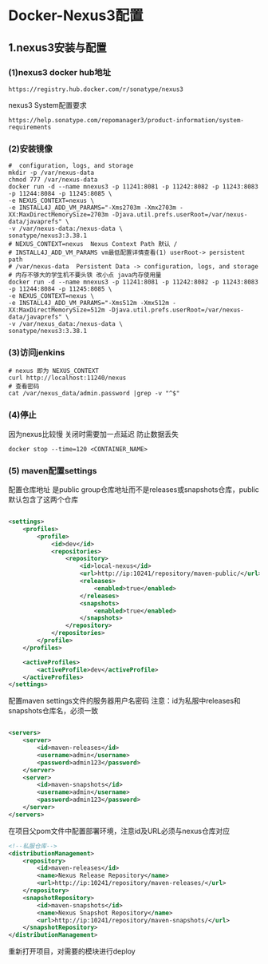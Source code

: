 # Docker-Nexus3配置

## 1.nexus3安装与配置

### (1)nexus3 docker hub地址

```shell
https://registry.hub.docker.com/r/sonatype/nexus3
```

nexus3 System配置要求

```shell
https://help.sonatype.com/repomanager3/product-information/system-requirements
```

### (2)安装镜像

```shell
#  configuration, logs, and storage
mkdir -p /var/nexus-data
chmod 777 /var/nexus-data
docker run -d --name mnexus3 -p 11241:8081 -p 11242:8082 -p 11243:8083 -p 11244:8084 -p 11245:8085 \
-e NEXUS_CONTEXT=nexus \
-e INSTALL4J_ADD_VM_PARAMS="-Xms2703m -Xmx2703m -XX:MaxDirectMemorySize=2703m -Djava.util.prefs.userRoot=/var/nexus-data/javaprefs" \
-v /var/nexus-data:/nexus-data \
sonatype/nexus3:3.38.1
# NEXUS_CONTEXT=nexus  Nexus Context Path 默认 /
# INSTALL4J_ADD_VM_PARAMS vm最低配置详情查看(1) userRoot-> persistent path
# /var/nexus-data  Persistent Data -> configuration, logs, and storage
# 内存不够大的学生机不要头铁 改小点 java内存使用量
docker run -d --name mnexus3 -p 11241:8081 -p 11242:8082 -p 11243:8083 -p 11244:8084 -p 11245:8085 \
-e NEXUS_CONTEXT=nexus \
-e INSTALL4J_ADD_VM_PARAMS="-Xms512m -Xmx512m -XX:MaxDirectMemorySize=512m -Djava.util.prefs.userRoot=/var/nexus-data/javaprefs" \
-v /var/nexus_data:/nexus-data \
sonatype/nexus3:3.38.1
```

### (3)访问jenkins

```shell
# nexus 即为 NEXUS_CONTEXT
curl http://localhost:11240/nexus
# 查看密码
cat /var/nexus_data/admin.password |grep -v "^$"
```

### (4)停止

因为nexus比较慢 关闭时需要加一点延迟 防止数据丢失

```shell
docker stop --time=120 <CONTAINER_NAME>
```

### (5) maven配置settings

配置仓库地址 是public group仓库地址而不是releases或snapshots仓库，public默认包含了这两个仓库

```xml

<settings>
    <profiles>
        <profile>
            <id>dev</id>
            <repositories>
                <repository>
                    <id>local-nexus</id>
                    <url>http://ip:10241/repository/maven-public/</url>
                    <releases>
                        <enabled>true</enabled>
                    </releases>
                    <snapshots>
                        <enabled>true</enabled>
                    </snapshots>
                </repository>
            </repositories>
        </profile>
    </profiles>

    <activeProfiles>
        <activeProfile>dev</activeProfile>
    </activeProfiles>
</settings>
```

配置maven settings文件的服务器用户名密码 注意：id为私服中releases和snapshots仓库名，必须一致

```xml

<servers>
    <server>
        <id>maven-releases</id>
        <username>admin</username>
        <password>admin123</password>
    </server>
    <server>
        <id>maven-snapshots</id>
        <username>admin</username>
        <password>admin123</password>
    </server>
</servers>
```

在项目父pom文件中配置部署环境，注意id及URL必须与nexus仓库对应

```xml
<!--私服仓库-->
<distributionManagement>
    <repository>
        <id>maven-releases</id>
        <name>Nexus Release Repository</name>
        <url>http://ip:10241/repository/maven-releases/</url>
    </repository>
    <snapshotRepository>
        <id>maven-snapshots</id>
        <name>Nexus Snapshot Repository</name>
        <url>http://ip:10241/repository/maven-snapshots/</url>
    </snapshotRepository>
</distributionManagement>
```

重新打开项目，对需要的模块进行deploy